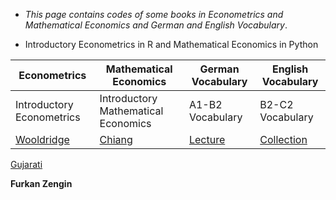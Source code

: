 * _This page contains codes of some books in Econometrics and Mathematical Economics and German and English Vocabulary_.
 
* Introductory Econometrics in R and Mathematical Economics in Python
 




 
Econometrics    |     Mathematical Economics    |   German Vocabulary |  English Vocabulary
------------    |     ----------------------    |   ----------------- |  ------------------
Introductory Econometrics    |    Introductory Mathematical Economics     | A1-B2 Vocabulary |   B2-C2 Vocabulary
[Wooldridge](https://github.com/tatanik501/EconL/files/7335321/WOOLDRIDGE.pdf)  |  [Chiang](https://github.com/tatanik501/EconL/files/7335326/CHIANG.pdf) | [Lecture](https://github.com/tatanik501/EconL/files/7335342/german.pdf) | [Collection](https://github.com/tatanik501/EconL/files/7135133/combinepdf.pdf)
[Gujarati](https://github.com/tatanik501/EconL/files/7335352/GUJ.pdf)






**Furkan Zengin**

                
                

